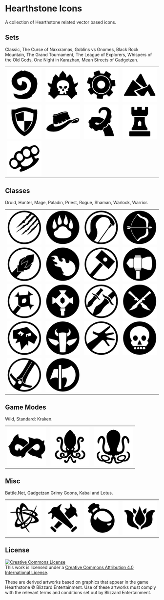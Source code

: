 # Hearthstone Icons
A collection of Hearthstone related vector based icons.

## Sets
Classic, The Curse of Naxxramas, Goblins vs Gnomes, Black Rock Mountain, The Grand Tournament, The League of Explorers, Whispers of the Old Gods, One Night in Karazhan, Mean Streets of Gadgetzan.

<table>
<tr>
<td><img src="/PNG/Set_Classic.png?raw=true" alt="Classic" title="Classic" /></td>
<td><img src="/PNG/Set_Naxx.png?raw=true" alt="The Curse of Naxxramas" title="The Curse of Naxxramas" /></td>
<td><img src="/PNG/Set_GVG.png?raw=true" alt="Goblins vs Gnomes" title="Goblins vs Gnomes" /></td>
<td><img src="/PNG/Set_BRM.png?raw=true" alt="Black Rock Mountain" title="Black Rock Mountain" /></td>
</tr>
<tr>
<td><img src="/PNG/Set_TGT.png?raw=true" alt="The Grand Tournament" title="The Grand Tournament" /></td>
<td><img src="/PNG/Set_LOE.png?raw=true" alt="The League of Explorers" title="The League of Explorers" /></td>
<td><img src="/PNG/Set_OG.png?raw=true" alt="Whispers of the Old Gods" title="Whispers of the Old Gods" /></td>
<td><img src="/PNG/Set_Kara.png?raw=true" alt="One Night in Karazhan" title="One Night in Karazhan" /></td>
</tr>
<tr>
<td><img src="/PNG/Set_Gadgetzan.png?raw=true" alt="Mean Streets of Gadgetzan" title="Mean Streets of Gadgetzan" /></td>
</tr>
</table>

## Classes
Druid, Hunter, Mage, Paladin, Priest, Rogue, Shaman, Warlock, Warrior.

<table>
<tr>
<td><img src="/PNG/Class_Druid.png?raw=true" alt="Druid" title="Druid" /></td>
<td><img src="/PNG/Class_Druid_Alt.png?raw=true" alt="Druid Alt" title="Druid Alt" /></td>
<td><img src="/PNG/Class_Hunter.png?raw=true" alt="Hunter" title="Hunter" /></td>
<td><img src="/PNG/Class_Hunter_Alt.png?raw=true" alt="Hunter Alt" title="Hunter Alt" /></td>
</tr>
<tr>
<td><img src="/PNG/Class_Mage.png?raw=true" alt="Mage" title="Mage" /></td>
<td><img src="/PNG/Class_Mage_Alt.png?raw=true" alt="Mage Alt" title="Mage Alt" /></td>
<td><img src="/PNG/Class_Paladin.png?raw=true" alt="Paladin" title="Paladin" /></td>
<td><img src="/PNG/Class_Paladin_Alt.png?raw=true" alt="Paladin Alt" title="Paladin Alt" /></td>
</tr>
<tr>
<td><img src="/PNG/Class_Priest.png?raw=true" alt="Priest" title="Priest" /></td>
<td><img src="/PNG/Class_Priest_Alt.png?raw=true" alt="Priest Alt" title="Priest Alt" /></td>
<td><img src="/PNG/Class_Rogue.png?raw=true" alt="Rogue" title="Rogue" /></td>
<td><img src="/PNG/Class_Rogue_Alt.png?raw=true" alt="Rogue Alt" title="Rogue Alt" /></td>
</tr>
<tr>
<td><img src="/PNG/Class_Shaman.png?raw=true" alt="Shaman" title="Shaman" /></td>
<td><img src="/PNG/Class_Shaman_Alt.png?raw=true" alt="Shaman Alt" title="Shaman Alt" /></td>
<td><img src="/PNG/Class_Warlock.png?raw=true" alt="Warlock" title="Warlock" /></td>
<td><img src="/PNG/Class_Warlock_Alt.png?raw=true" alt="Warlock Alt" title="Warlock Alt" /></td>
</tr>
<tr>
<td><img src="/PNG/Class_Warrior.png?raw=true" alt="Warrior" title="Warrior" /></td>
<td><img src="/PNG/Class_Warrior_Alt.png?raw=true" alt="Warrior Alt" title="Warrior Alt" /></td>
</tr>
</table>

## Game Modes
Wild, Standard: Kraken.

<table>
<tr>
<td><img src="/PNG/Mode_Wild.png?raw=true" alt="Wild" title="Wild" /></td>
<td><img src="/PNG/Mode_Standard_Kraken.png?raw=true" alt="Standard Kraken" title="Standard Kraken" /></td>
<td><img src="/PNG/Mode_Standard_Kraken_Alt.png?raw=true" alt="Standard Kraken Alt" title="Standard Kraken Alt" /></td>
</tr>
</table>

## Misc
Battle.Net, Gadgetzan Grimy Goons, Kabal and Lotus.

<table>
<tr>
<td><img src="/PNG/Misc_BattleNet.png?raw=true" alt="BattleNet" title="BattleNet" /></td>
<td><img src="/PNG/Misc_Gadgetzan_GrimyGoons.png?raw=true" alt="Grimy Goons" title="Grimy Goons" /></td>
<td><img src="/PNG/Misc_Gadgetzan_Kabal.png?raw=true" alt="Kabal" title="Kabal" /></td>
<td><img src="/PNG/Misc_Gadgetzan_Lotus.png?raw=true" alt="Jade Lotus" title="Jade Lotus" /></td>
</tr>
</table>

## License

<a rel="license" href="http://creativecommons.org/licenses/by/4.0/">
	<img alt="Creative Commons License" style="border-width:0" src="https://i.creativecommons.org/l/by/4.0/88x31.png" />
</a>
<br />This work is licensed under a <a rel="license" href="http://creativecommons.org/licenses/by/4.0/">Creative Commons Attribution 4.0 International License</a>.

These are derived artworks based on graphics that appear in the game Hearthstone &copy; Blizzard Entertainment. Use of these artworks must comply with the relevant terms and conditions set out by Blizzard Entertainment.
